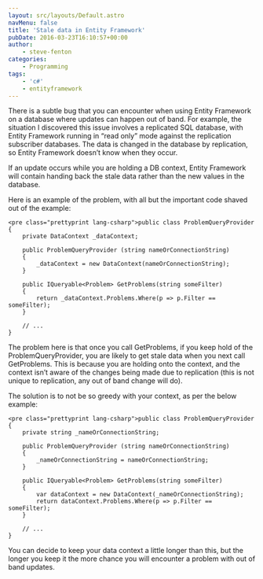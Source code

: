 ```yaml
---
layout: src/layouts/Default.astro
navMenu: false
title: 'Stale data in Entity Framework'
pubDate: 2016-03-23T16:10:57+00:00
author:
    - steve-fenton
categories:
    - Programming
tags:
    - 'c#'
    - entityframework
---
```


There is a subtle bug that you can encounter when using Entity Framework on a database where updates can happen out of band. For example, the situation I discovered this issue involves a replicated SQL database, with Entity Framework running in “read only” mode against the replication subscriber databases. The data is changed in the database by replication, so Entity Framework doesn’t know when they occur.

If an update occurs while you are holding a DB context, Entity Framework will contain handing back the stale data rather than the new values in the database.

Here is an example of the problem, with all but the important code shaved out of the example:

```
<pre class="prettyprint lang-csharp">public class ProblemQueryProvider
{
    private DataContext _dataContext;

    public ProblemQueryProvider (string nameOrConnectionString)
    {
        _dataContext = new DataContext(nameOrConnectionString);
    }

    public IQueryable<Problem> GetProblems(string someFilter)
    {
        return _dataContext.Problems.Where(p => p.Filter == someFilter);
    }

    // ...
}
```
The problem here is that once you call GetProblems, if you keep hold of the ProblemQueryProvider, you are likely to get stale data when you next call GetProblems. This is because you are holding onto the context, and the context isn’t aware of the changes being made due to replication (this is not unique to replication, any out of band change will do).

The solution is to not be so greedy with your context, as per the below example:

```
<pre class="prettyprint lang-csharp">public class ProblemQueryProvider
{
    private string _nameOrConnectionString;

    public ProblemQueryProvider (string nameOrConnectionString)
    {
        _nameOrConnectionString = nameOrConnectionString;
    }

    public IQueryable<Problem> GetProblems(string someFilter)
    {
        var dataContext = new DataContext(_nameOrConnectionString);
        return dataContext.Problems.Where(p => p.Filter == someFilter);
    }

    // ...
}
```
You can decide to keep your data context a little longer than this, but the longer you keep it the more chance you will encounter a problem with out of band updates.